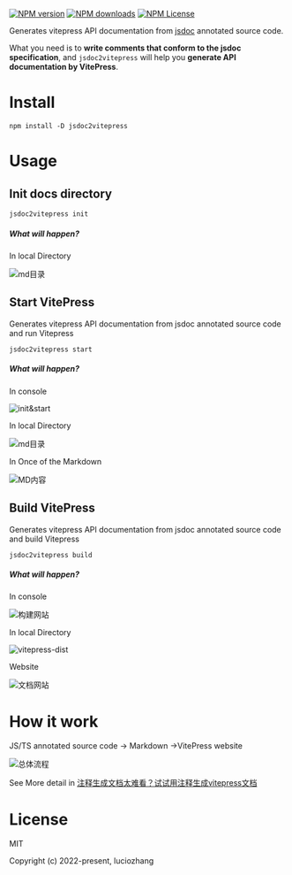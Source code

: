 [![NPM version](https://img.shields.io/npm/v/jsdoc2vitepress.svg)](https://www.npmjs.com/package/jsdoc2vitepress)  [![NPM downloads](https://img.shields.io/npm/dm/jsdoc2vitepress.svg)](https://www.npmjs.com/package/jsdoc2vitepress)  [![NPM License](https://img.shields.io/badge/license-MIT-blue.svg)](https://github.com/luciozhang/jsdoc2vitepress/blob/master/LICENSE)

Generates vitepress API documentation from [jsdoc](https://jsdoc.app/) annotated source code.

What you need is to **write comments that conform to the jsdoc specification**, and `jsdoc2vitepress` will help you **generate API documentation by VitePress**.

# Install

```shell
npm install -D jsdoc2vitepress
```

# Usage

## Init docs directory

```shell
jsdoc2vitepress init 
```

##### What will happen?

In local Directory

![md目录](https://blog-1256819047.cos.ap-guangzhou.myqcloud.com/img/md-dir.png)

## Start VitePress

Generates vitepress API documentation from jsdoc annotated source code and run Vitepress

```shell
jsdoc2vitepress start
```

##### What will happen?

In console

![init&start](https://blog-1256819047.cos.ap-guangzhou.myqcloud.com/img/%E4%BC%81%E4%B8%9A%E5%BE%AE%E4%BF%A1%E6%88%AA%E5%9B%BE_272765e2-b4c7-4a59-b7a8-8d4b9ec67a0e.png)

In local Directory

![md目录](https://blog-1256819047.cos.ap-guangzhou.myqcloud.com/img/md-dir.png)

In Once of the Markdown

![MD内容](https://blog-1256819047.cos.ap-guangzhou.myqcloud.com/img/%E4%BC%81%E4%B8%9A%E5%BE%AE%E4%BF%A1%E6%88%AA%E5%9B%BE_7cfb6714-8217-4073-98b2-8003f9e6056b.png)

## Build VitePress

Generates vitepress API documentation from jsdoc annotated source code and build Vitepress

```shell
jsdoc2vitepress build
```

##### What will happen?

In console

![构建网站](https://blog-1256819047.cos.ap-guangzhou.myqcloud.com/img/%E4%BC%81%E4%B8%9A%E5%BE%AE%E4%BF%A1%E6%88%AA%E5%9B%BE_8c94d14a-b220-44be-9d6a-8729a807dceb.png)

In local Directory

![vitepress-dist](https://blog-1256819047.cos.ap-guangzhou.myqcloud.com/img/%E4%BC%81%E4%B8%9A%E5%BE%AE%E4%BF%A1%E6%88%AA%E5%9B%BE_069d259b-15da-43f5-b10c-08f65bd53feb.png)

Website

![文档网站](https://blog-1256819047.cos.ap-guangzhou.myqcloud.com/img/%E4%BC%81%E4%B8%9A%E5%BE%AE%E4%BF%A1%E6%88%AA%E5%9B%BE_4812bc13-36b3-4b7d-b665-980bdcde46fc.png)

# How it work

JS/TS annotated source code -> Markdown ->VitePress website

![总体流程](https://blog-1256819047.cos.ap-guangzhou.myqcloud.com/img/%E4%BC%81%E4%B8%9A%E5%BE%AE%E4%BF%A1%E6%88%AA%E5%9B%BE_512aa61a-aab5-48bc-8676-f01bf9430605.png)

See More detail in [注释生成文档太难看？试试用注释生成vitepress文档]()


# License
MIT

Copyright (c) 2022-present, luciozhang